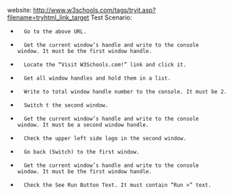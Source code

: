 website: http://www.w3schools.com/tags/tryit.asp?filename=tryhtml_link_target
Test Scenario:
* 		Go to the above URL.
* 		Get the current window’s handle and write to the console window. It must be the first window handle.
* 		Locate the “Visit W3Schools.com!” link and click it.
* 		Get all window handles and hold them in a list.
* 		Write to total window handle number to the console. It must be 2.
* 		Switch t the second window.
* 		Get the current window’s handle and write to the console window. It must be a second window handle.
* 		Check the upper left side logo in the second window.
* 		Go back (Switch) to the first window.
* 		Get the current window’s handle and write to the console window. It must be the first window handle.
* 		Check the See Run Button Text. It must contain “Run >” text.